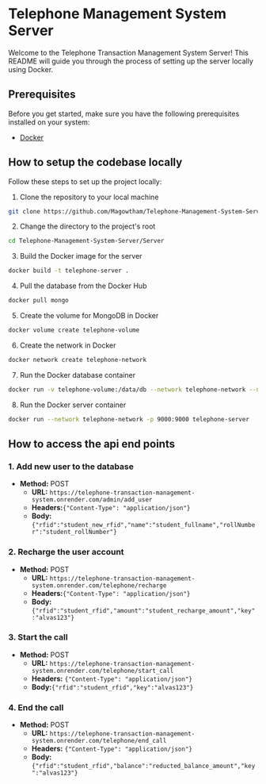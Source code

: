 # Telephone Management System Server

Welcome to the Telephone Transaction Management System Server! This README will guide you through the process of setting up the server locally using Docker.

## Prerequisites

Before you get started, make sure you have the following prerequisites installed on your system:

- [Docker](https://docs.docker.com/get-docker/)

## How to setup the codebase locally

Follow these steps to set up the project locally:

1. Clone the repository to your local machine

```bash
git clone https://github.com/Magowtham/Telephone-Management-System-Server.git
```

2. Change the directory to the project's root

```bash
cd Telephone-Management-System-Server/Server
```

3. Build the Docker image for the server

```bash
docker build -t telephone-server .
```

4. Pull the database from the Docker Hub

```bash
docker pull mongo
```

5. Create the volume for MongoDB in Docker

```bash
docker volume create telephone-volume
```

6. Create the network in Docker

```bash
docker network create telephone-network
```

7. Run the Docker database container

```bash
docker run -v telephone-volume:/data/db --network telephone-network --name telephone-db -p 27017:27017 mongo
```

8. Run the Docker server container

```bash
docker run --network telephone-network -p 9000:9000 telephone-server
```

## How to access the api end points

### 1. Add new user to the database

- **Method:** POST
  - **URL:** `https://telephone-transaction-management-system.onrender.com/admin/add_user`
  - **Headers:**`{"Content-Type": "application/json"}`
  - **Body:** `{"rfid":"student_new_rfid","name":"student_fullname","rollNumber":"student_rollNumber"}`

### 2. Recharge the user account

- **Method:** POST
  - **URL:** `https://telephone-transaction-management-system.onrender.com/telephone/recharge`
  - **Headers:**`{"Content-Type": "application/json"}`
  - **Body:**`{"rfid":"student_rfid","amount":"student_recharge_amount","key":"alvas123"}`

### 3. Start the call

- **Method:** POST
  - **URL:** `https://telephone-transaction-management-system.onrender.com/telephone/start_call`
  - **Headers:** `{"Content-Type": "application/json"}`
  - **Body:**`{"rfid":"student_rfid","key":"alvas123"}`

### 4. End the call

- **Method:** POST
  - **URL:** `https://telephone-transaction-management-system.onrender.com/telephone/end_call`
  - **Headers:** `{"Content-Type": "application/json"}`
  - **Body:** `{"rfid":"student_rfid","balance":"reducted_balance_amount","key":"alvas123"}`
